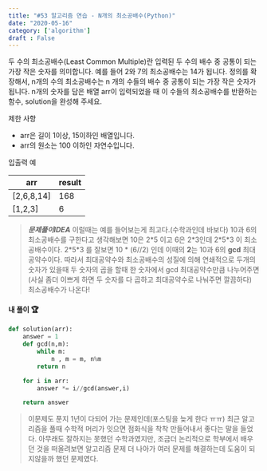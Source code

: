 ```yaml
---
title: "#53 알고리즘 연습 - N개의 최소공배수(Python)"
date: "2020-05-16"
category: ['algorithm']
draft : False
---
```


두 수의 최소공배수(Least Common Multiple)란 입력된 두 수의 배수 중 공통이 되는 가장 작은 숫자를 의미합니다. 예를 들어 2와 7의 최소공배수는 14가 됩니다. 정의를 확장해서, n개의 수의 최소공배수는 n 개의 수들의 배수 중 공통이 되는 가장 작은 숫자가 됩니다. n개의 숫자를 담은 배열 arr이 입력되었을 때 이 수들의 최소공배수를 반환하는 함수, solution을 완성해 주세요.

제한 사항

* arr은 길이 1이상, 15이하인 배열입니다.
* arr의 원소는 100 이하인 자연수입니다.

입출력 예

|arr|	result|
|-|-|
|[2,6,8,14]	|168|
|[1,2,3]	|6|

> *__문제풀이IDEA__*
>이럴때는 예를 들어보는게 최고다.(수학과인데 바보다) 10과 6의 최소공배수를 구한다고 생각해보면 10은 2\*5 이고 6은 2\*3인데 2\*5\*3 이 최소공배수이다. 2\*5\*3 를 잘보면 10 * (6//2) 인데 이때의 **2**는 10과 6의 **gcd** 최대 공약수이다.
따라서 최대공약수와 최소공배수의 성질에 의해 연쇄적으로 두개의 숫자가 있을때 두 숫자의 곱을 할때 한 숫자에서 gcd 최대공약수만큼 나누어주면(사실 좀더 이쁘게 하면 두 숫자를 다 곱하고 최대공약수로 나눠주면 깔끔하다) 최소공배수가 나온다!

#### 내 풀이 🏆
```python
def solution(arr):
    answer = 1
    def gcd(n,m):
        while m:
            n , m = m, n%m
        return n

    for i in arr:
        answer *= i//gcd(answer,i)

    return answer
```


> 이문제도 푼지 1년이 다되어 가는 문제인데(포스팅을 늦게 한다 ㅠㅠ) 최근 알고리즘을 풀때 수학적 머리가 잇으면 점화식을 착착 만들어내서 좋다는 말을 들었다. 아무래도 잘하지는 못했던 수학과였지만, 조금더 논리적으로 학부에서 배우던 것을 떠올려보면 알고리즘 문제 더 나아가 여러 문제를 해결하는데 도움이 되지않을까 했던 문제였다.